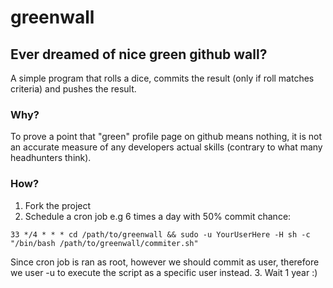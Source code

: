 greenwall
=========
## Ever dreamed of nice green github wall?
A simple program that rolls a dice, commits the result (only if roll matches criteria) and pushes the result.
### Why?
To prove a point that "green" profile page on github means nothing, it is not an accurate measure of any developers actual skills (contrary to what many headhunters think).
### How?
1. Fork the project
2. Schedule a cron job e.g 6 times a day with 50% commit chance: 
```
33 */4 * * * cd /path/to/greenwall && sudo -u YourUserHere -H sh -c "/bin/bash /path/to/greenwall/commiter.sh"
```
Since cron job is ran as root, however we should commit as user, therefore we user -u to execute the script as a specific user instead.
3. Wait 1 year :) 
